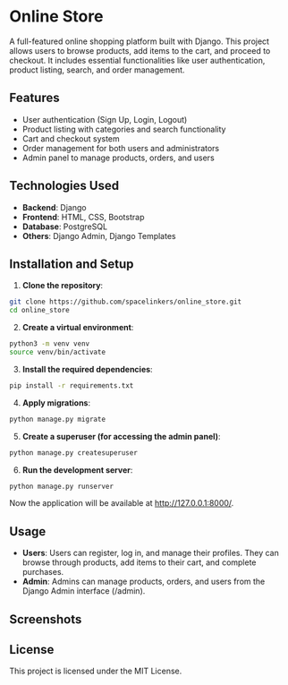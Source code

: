 # Online Store

A full-featured online shopping platform built with Django. This project allows users to browse products, add items to the cart, and proceed to checkout. It includes essential functionalities like user authentication, product listing, search, and order management.

## Features

- User authentication (Sign Up, Login, Logout)
- Product listing with categories and search functionality
- Cart and checkout system
- Order management for both users and administrators
- Admin panel to manage products, orders, and users

## Technologies Used

- **Backend**: Django
- **Frontend**: HTML, CSS, Bootstrap
- **Database**: PostgreSQL
- **Others**: Django Admin, Django Templates

## Installation and Setup

1. **Clone the repository**:

```bash
git clone https://github.com/spacelinkers/online_store.git
cd online_store
```

2. **Create a virtual environment**:

```bash
python3 -m venv venv
source venv/bin/activate
```
3. **Install the required dependencies**:

```bash
pip install -r requirements.txt
```

4. **Apply migrations**:

```bash
python manage.py migrate
```
5. **Create a superuser (for accessing the admin panel)**:

```bash
python manage.py createsuperuser
```

6. **Run the development server**:

```bash
python manage.py runserver
```

Now the application will be available at http://127.0.0.1:8000/.

## Usage
- **Users**: Users can register, log in, and manage their profiles. They can browse through products, add items to their cart, and complete purchases.
- **Admin**: Admins can manage products, orders, and users from the Django Admin interface (/admin).

## Screenshots


## License
This project is licensed under the MIT License.
